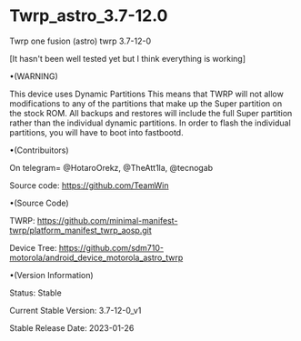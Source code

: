 # Twrp_astro_3.7-12.0
Twrp one fusion (astro) twrp 3.7-12-0

[It hasn't been well tested yet but I think everything is working]


•(WARNING)

This device uses Dynamic Partitions
This means that TWRP will not allow modifications to any of the partitions that make up the Super partition on the stock ROM. All backups and restores will include the full Super partition rather than the individual dynamic partitions.
In order to flash the individual partitions, you will have to boot into fastbootd.
​

•(Contribuitors)

On telegram= @HotaroOrekz, @TheAtt1la, @tecnogab

Source code: https://github.com/TeamWin

•(Source Code)

TWRP: https://github.com/minimal-manifest-twrp/platform_manifest_twrp_aosp.git

Device Tree: https://github.com/sdm710-motorola/android_device_motorola_astro_twrp

•(Version Information)

Status: Stable

Current Stable Version: 3.7-12-0_v1

Stable Release Date: 2023-01-26
